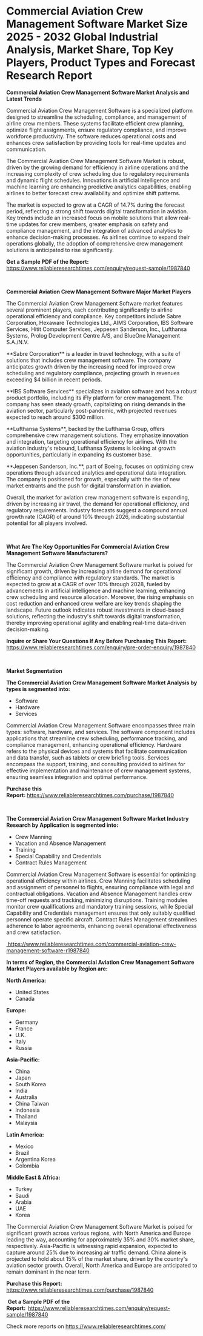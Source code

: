 <p><h1>Commercial Aviation Crew Management Software Market Size 2025 - 2032 Global Industrial Analysis, Market Share, Top Key Players, Product Types and Forecast Research Report</h1></p><p><strong>Commercial Aviation Crew Management Software Market Analysis and Latest Trends</strong></p>
<p><p>Commercial Aviation Crew Management Software is a specialized platform designed to streamline the scheduling, compliance, and management of airline crew members. These systems facilitate efficient crew planning, optimize flight assignments, ensure regulatory compliance, and improve workforce productivity. The software reduces operational costs and enhances crew satisfaction by providing tools for real-time updates and communication.</p><p>The Commercial Aviation Crew Management Software Market is robust, driven by the growing demand for efficiency in airline operations and the increasing complexity of crew scheduling due to regulatory requirements and dynamic flight schedules. Innovations in artificial intelligence and machine learning are enhancing predictive analytics capabilities, enabling airlines to better forecast crew availability and optimize shift patterns.</p><p>The market is expected to grow at a CAGR of 14.7% during the forecast period, reflecting a strong shift towards digital transformation in aviation. Key trends include an increased focus on mobile solutions that allow real-time updates for crew members, greater emphasis on safety and compliance management, and the integration of advanced analytics to enhance decision-making processes. As airlines continue to expand their operations globally, the adoption of comprehensive crew management solutions is anticipated to rise significantly.</p></p>
<p><strong>Get a Sample PDF of the Report:&nbsp;</strong> <a href="https://www.reliableresearchtimes.com/enquiry/request-sample/1987840?utm_campaign=2203&utm_medium=2&utm_source=Github&utm_content=ia&utm_term=28032025&utm_id=commercial-aviation-crew-management-software">https://www.reliableresearchtimes.com/enquiry/request-sample/1987840</a></p>
<p>&nbsp;</p>
<p><strong>Commercial Aviation Crew Management Software Major Market Players</strong></p>
<p><p>The Commercial Aviation Crew Management Software market features several prominent players, each contributing significantly to airline operational efficiency and compliance. Key competitors include Sabre Corporation, Hexaware Technologies Ltd., AIMS Corporation, IBS Software Services, Hitit Computer Services, Jeppesen Sanderson, Inc., Lufthansa Systems, Prolog Development Centre A/S, and BlueOne Management S.A./N.V.</p><p>**Sabre Corporation** is a leader in travel technology, with a suite of solutions that includes crew management software. The company anticipates growth driven by the increasing need for improved crew scheduling and regulatory compliance, projecting growth in revenues exceeding $4 billion in recent periods.</p><p>**IBS Software Services** specializes in aviation software and has a robust product portfolio, including its iFly platform for crew management. The company has seen steady growth, capitalizing on rising demands in the aviation sector, particularly post-pandemic, with projected revenues expected to reach around $300 million.</p><p>**Lufthansa Systems**, backed by the Lufthansa Group, offers comprehensive crew management solutions. They emphasize innovation and integration, targeting operational efficiency for airlines. With the aviation industry's rebound, Lufthansa Systems is looking at growth opportunities, particularly in expanding its customer base.</p><p>**Jeppesen Sanderson, Inc.**, part of Boeing, focuses on optimizing crew operations through advanced analytics and operational data integration. The company is positioned for growth, especially with the rise of new market entrants and the push for digital transformation in aviation.</p><p>Overall, the market for aviation crew management software is expanding, driven by increasing air travel, the demand for operational efficiency, and regulatory requirements. Industry forecasts suggest a compound annual growth rate (CAGR) of around 10% through 2026, indicating substantial potential for all players involved.</p></p>
<p>&nbsp;</p>
<p><strong>What Are The Key Opportunities For Commercial Aviation Crew Management Software Manufacturers?</strong></p>
<p><p>The Commercial Aviation Crew Management Software market is poised for significant growth, driven by increasing airline demand for operational efficiency and compliance with regulatory standards. The market is expected to grow at a CAGR of over 10% through 2028, fueled by advancements in artificial intelligence and machine learning, enhancing crew scheduling and resource allocation. Moreover, the rising emphasis on cost reduction and enhanced crew welfare are key trends shaping the landscape. Future outlook indicates robust investments in cloud-based solutions, reflecting the industry's shift towards digital transformation, thereby improving operational agility and enabling real-time data-driven decision-making.</p></p>
<p><strong>Inquire or Share Your Questions If Any Before Purchasing This Report:</strong> <a href="https://www.reliableresearchtimes.com/enquiry/pre-order-enquiry/1987840?utm_campaign=2203&utm_medium=2&utm_source=Github&utm_content=ia&utm_term=28032025&utm_id=commercial-aviation-crew-management-software">https://www.reliableresearchtimes.com/enquiry/pre-order-enquiry/1987840</a></p>
<p>&nbsp;</p>
<p><strong>Market Segmentation</strong></p>
<p><strong>The Commercial Aviation Crew Management Software Market Analysis by types is segmented into:</strong></p>
<p><ul><li>Software</li><li>Hardware</li><li>Services</li></ul></p>
<p><p>Commercial Aviation Crew Management Software encompasses three main types: software, hardware, and services. The software component includes applications that streamline crew scheduling, performance tracking, and compliance management, enhancing operational efficiency. Hardware refers to the physical devices and systems that facilitate communication and data transfer, such as tablets or crew briefing tools. Services encompass the support, training, and consulting provided to airlines for effective implementation and maintenance of crew management systems, ensuring seamless integration and optimal performance.</p></p>
<p><strong>Purchase this Report:&nbsp;</strong><a href="https://www.reliableresearchtimes.com/purchase/1987840?utm_campaign=2203&utm_medium=2&utm_source=Github&utm_content=ia&utm_term=28032025&utm_id=commercial-aviation-crew-management-software">https://www.reliableresearchtimes.com/purchase/1987840</a></p>
<p>&nbsp;</p>
<p><strong>The Commercial Aviation Crew Management Software Market Industry Research by Application is segmented into:</strong></p>
<p><ul><li>Crew Manning</li><li>Vacation and Absence Management</li><li>Training</li><li>Special Capability and Credentials</li><li>Contract Rules Management</li></ul></p>
<p><p>Commercial Aviation Crew Management Software is essential for optimizing operational efficiency within airlines. Crew Manning facilitates scheduling and assignment of personnel to flights, ensuring compliance with legal and contractual obligations. Vacation and Absence Management handles crew time-off requests and tracking, minimizing disruptions. Training modules monitor crew qualifications and mandatory training sessions, while Special Capability and Credentials management ensures that only suitably qualified personnel operate specific aircraft. Contract Rules Management streamlines adherence to labor agreements, enhancing overall operational effectiveness and crew satisfaction.</p></p>
<p><a href="https://www.reliableresearchtimes.com/commercial-aviation-crew-management-software-r1987840?utm_campaign=2203&utm_medium=2&utm_source=Github&utm_content=ia&utm_term=28032025&utm_id=commercial-aviation-crew-management-software">&nbsp;https://www.reliableresearchtimes.com/commercial-aviation-crew-management-software-r1987840</a></p>
<p><strong>In terms of Region, the Commercial Aviation Crew Management Software Market Players available by Region are:</strong></p>
<p>
    <p> <strong> North America: </strong>
        <ul>
            <li>United States</li>
            <li>Canada</li>
        </ul>
        </p> 
    <p> <strong> Europe: </strong>
        <ul>
            <li>Germany</li>
            <li>France</li>
            <li>U.K.</li>
            <li>Italy</li>
            <li>Russia</li>
        </ul>
        </p> 
    <p> <strong> Asia-Pacific: </strong>
        <ul>
            <li>China</li>
            <li>Japan</li>
            <li>South Korea</li>
            <li>India</li>
            <li>Australia</li>
            <li>China Taiwan</li>
            <li>Indonesia</li>
            <li>Thailand</li>
            <li>Malaysia</li>
        </ul>
        </p> 
    <p> <strong> Latin America: </strong>
        <ul>
            <li>Mexico</li>
            <li>Brazil</li>
            <li>Argentina Korea</li>
            <li>Colombia</li>
        </ul>
        </p> 
    <p> <strong> Middle East & Africa: </strong>
        <ul>
            <li>Turkey</li>
            <li>Saudi</li>
            <li>Arabia</li>
            <li>UAE</li>
            <li>Korea</li>
        </ul>
    </p>
    </p>
<p><p>The Commercial Aviation Crew Management Software Market is poised for significant growth across various regions, with North America and Europe leading the way, accounting for approximately 35% and 30% market share, respectively. Asia-Pacific is witnessing rapid expansion, expected to capture around 25% due to increasing air traffic demand. China alone is projected to hold about 15% of the market share, driven by the country's aviation sector growth. Overall, North America and Europe are anticipated to remain dominant in the near term.</p></p>
<p><strong>Purchase this Report: </strong><a href="https://www.reliableresearchtimes.com/purchase/1987840?utm_campaign=2203&utm_medium=2&utm_source=Github&utm_content=ia&utm_term=28032025&utm_id=commercial-aviation-crew-management-software">https://www.reliableresearchtimes.com/purchase/1987840</a></p>
<p>&nbsp;<strong>Get a Sample PDF of the Report:&nbsp;&nbsp;</strong><a href="https://www.reliableresearchtimes.com/enquiry/request-sample/1987840?utm_campaign=2203&utm_medium=2&utm_source=Github&utm_content=ia&utm_term=28032025&utm_id=commercial-aviation-crew-management-software">https://www.reliableresearchtimes.com/enquiry/request-sample/1987840</a></p>
<p><strong></strong></p>
<p>Check more reports on <a href="https://www.reliableresearchtimes.com/?utm_campaign=2203&utm_medium=2&utm_source=Github&utm_content=ia&utm_term=28032025&utm_id=commercial-aviation-crew-management-software">https://www.reliableresearchtimes.com/</a></p>